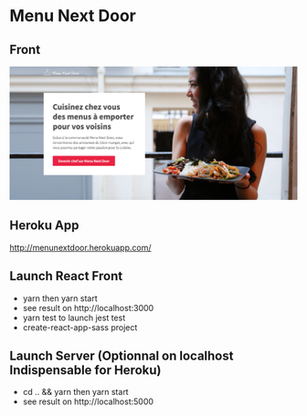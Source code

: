 Menu Next Door
===============

## Front

![alt text](https://github.com/jendigital/menunextdoor/blob/master/menunextdoor.png)

## Heroku App

http://menunextdoor.herokuapp.com/

## Launch React Front

* yarn then yarn start
* see result on http://localhost:3000
* yarn test to launch jest test
* create-react-app-sass project

## Launch Server (Optionnal on localhost Indispensable for Heroku)

* cd .. && yarn then yarn start
* see result on http://localhost:5000